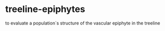 # treeline-epiphytes
to evaluate a population´s structure  of the vascular epiphyte in the treeline
